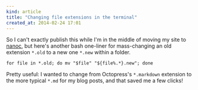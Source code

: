 ```yaml
---
kind: article
title: "Changing file extensions in the terminal"
created_at: 2014-02-24 17:01
---
```


So I can't exactly publish this while I'm in the middle of moving my site
to [nanoc](http://nanoc.ws), but here's another bash one-liner for 
mass-changing an old extension `*.old` to a new one `*.new` within a folder.

~~~
for file in *.old; do mv "$file" "${file%.*}.new"; done
~~~

Pretty useful: I wanted to change from Octopress's `*.markdown` extension to
the more typical `*.md` for my blog posts, and that saved me a few clicks!